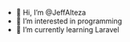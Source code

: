 - 👋 Hi, I’m @JeffAlteza
- 👀 I’m interested in programming
- 🌱 I’m currently learning Laravel

<!---
JeffAlteza/JeffAlteza is a ✨ special ✨ repository because its `README.md` (this file) appears on your GitHub profile.
You can click the Preview link to take a look at your changes.
--->
